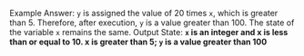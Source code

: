 Example Answer:
`y` is assigned the value of 20 times `x`, which is greater than 5. Therefore, after execution, `y` is a value greater than 100. The state of the variable `x` remains the same. 
Output State: **`x` is an integer and x is less than or equal to 10. x is greater than 5; `y` is a value greater than 100**